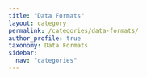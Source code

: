 ```yaml
---
title: "Data Formats"
layout: category
permalink: /categories/data-formats/
author_profile: true
taxonomy: Data Formats
sidebar:
  nav: "categories"
---
```

